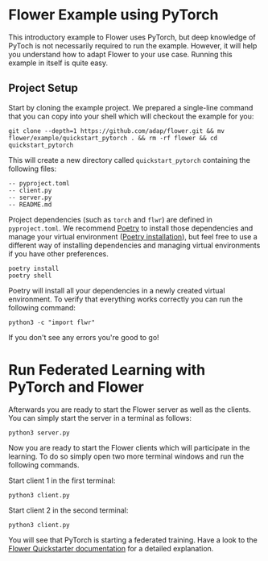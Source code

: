 # Flower Example using PyTorch

This introductory example to Flower uses PyTorch, but deep knowledge of PyToch is not necessarily required to run the example. However, it will help you understand how to adapt Flower to your use case.
Running this example in itself is quite easy.

## Project Setup

Start by cloning the example project. We prepared a single-line command that you can copy into your shell which will checkout the example for you:

```shell
git clone --depth=1 https://github.com/adap/flower.git && mv flower/example/quickstart_pytorch . && rm -rf flower && cd quickstart_pytorch
```

This will create a new directory called `quickstart_pytorch` containing the following files:

```shell
-- pyproject.toml
-- client.py
-- server.py
-- README.md
```

Project dependencies (such as `torch` and `flwr`) are defined in `pyproject.toml`. We recommend [Poetry](https://python-poetry.org/docs/) to install those dependencies and manage your virtual environment ([Poetry installation](https://python-poetry.org/docs/#installation)), but feel free to use a different way of installing dependencies and managing virtual environments if you have other preferences.

```shell
poetry install
poetry shell
```

Poetry will install all your dependencies in a newly created virtual environment. To verify that everything works correctly you can run the following command:

```shell
python3 -c "import flwr"
```

If you don't see any errors you're good to go!

# Run Federated Learning with PyTorch and Flower

Afterwards you are ready to start the Flower server as well as the clients. You can simply start the server in a terminal as follows:

```shell
python3 server.py
```

Now you are ready to start the Flower clients which will participate in the learning. To do so simply open two more terminal windows and run the following commands.

Start client 1 in the first terminal:

```shell
python3 client.py
```

Start client 2 in the second terminal:

```shell
python3 client.py
```

You will see that PyTorch is starting a federated training. Have a look to the [Flower Quickstarter documentation](https://flower.dev/docs/quickstart_pytorch.html) for a detailed explanation.
